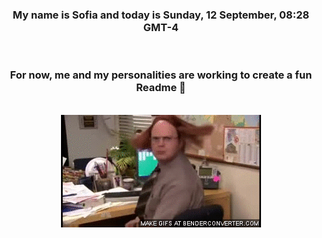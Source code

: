 


<div align="center">
<h3 >My name is Sofia and today is Sunday, 12 September, 08:28 GMT-4</h3><br>
<h3 >For now, me and my personalities are working to create a fun Readme 👋
</h3><br>
<img src='img/dwight.gif' alt='working...'/>
</div>
